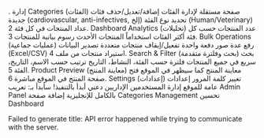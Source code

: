 . إدارة Categories (الفئات)
صفحة مستقلة لإدارة الفئات
إضافة/تعديل/حذف فئات جديدة (cardiovascular, anti-infectives, إلخ)
تحديد نوع الفئة (Human/Veterinary)
عداد المنتجات في كل فئة
2. Dashboard Analytics (تحليلات)
عدد المنتجات حسب كل فئة
أكثر الفئات استخداماً
المنتجات الأحدث
رسوم بيانية للمنتجات
3. Bulk Operations (عمليات جماعية)
رفع عدة صور دفعة واحدة
تفعيل/إيقاف منتجات متعددة
تصدير البيانات (Excel/CSV)
استيراد منتجات من ملف
4. Search & Filter (بحث وفلترة متقدمة)
بحث سريع في جميع المنتجات
فلترة حسب الفئة، النشاط، التاريخ
ترتيب حسب الاسم، التاريخ، الفئة
5. Product Preview (معاينة المنتج)
معاينة المنتج كما سيظهر في الموقع
فتح صفحة المنتج في الموقع مباشرة
6. Settings (إعدادات)
تغيير كلمة المرور
إعدادات عامة للموقع
إدارة المستخدمين الإداريين
دعني أبدأ بالتنفيذ! سأبدأ بـ:
تعريب Admin Panel بالكامل للإنجليزية
إضافة صفحة Categories Management
تحسين Dashboard



Failed to generate title: API error happened while trying to communicate with the server.